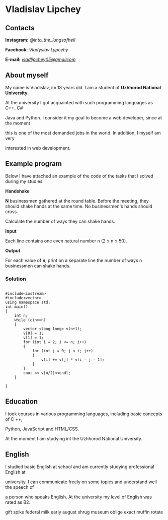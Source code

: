 # Vladislav Lipchey

## Contacts
**Instagram:** *@into_the_lungsofhell* 

**Facebook:** *Vladyslav Lypcehy*

**E-mail:** *<vladlipchey05@gmailcom>*

## About myself

My name is Vladislav, im 18 years old. I am a student of **Uzhhorod National University**.

At the university I got acquainted with such programming languages as C++, C#

Java and Python. I consider it my goal to become a web developer, since at the moment 

this is one of the most demanded jobs in the world. In addition, I myself am very 

interested in web development.

## Example program

Below I have attached an example of the code of the tasks that I solved during my studies.

**Handshake**

**N** businessmen gathered at the round table. Before the meeting, they should shake hands at the same time. No businessmen's hands should cross.

Calculate the number of ways they can shake hands. 

**Input** 

Each line contains one even natural number n (2 ≤ n ≤ 50).

**Output**

For each value of **n**, print on a separate line the number of ways n businessmen can shake hands.

### Solution

```

#include<iostream>
#include<vector>
using namespace std;
int main()
{
    int n;
    while (cin>>n) 
    {
        vector <long long> v(n+1);
        v[0] = 1;
        v[1] = 1;
        for (int i = 2; i <= n; i++) 
        {
            for (int j = 0; j < i; j++) 
            {
                v[i] += v[j] * v[i - j - 1];
            }
        }
        cout << v[n/2]<<endl;
    }

}

```

## Education

I took courses in various programming languages, including basic concepts of C ++, 

Python, JavaScript and HTML/CSS. 

At the moment I am studying int the Uzhhorod National University.

## English 

I studied basic English at school and am currently studying professional English at

 university. I can communicate freely on some topics and understand well the speech of 
 
 a person who speaks English. At the university my level of English was rated as B2.


gift spike federal milk early august shrug museum oblige exact muffin rotate